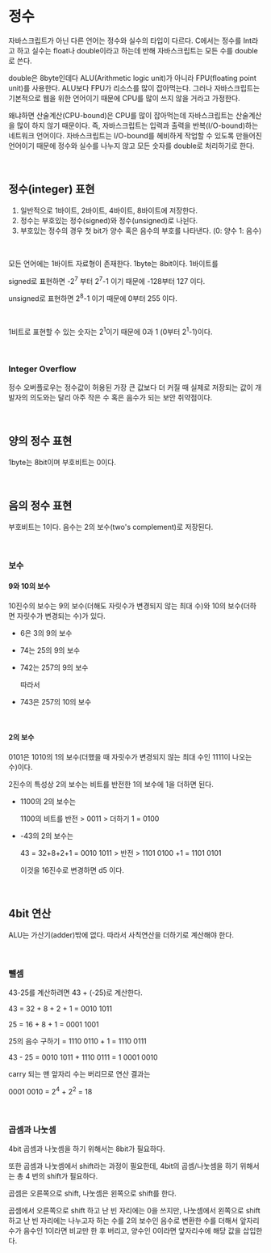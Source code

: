 <h1>정수</h1>
<p>자바스크립트가 아닌 다른 언어는 정수와 실수의 타입이 다르다. C에서는 정수를 Int라고 하고 실수는 float나 double이라고 하는데 반해 자바스크립트는 모든 수를 double로 쓴다.</p>
<p>double은 8byte인데다 ALU(Arithmetic logic unit)가 아니라 FPU(floating point unit)를 사용한다. ALU보다 FPU가 리소스를 많이 잡아먹는다. 그러나 자바스크립트는 기본적으로 웹을 위한 언어이기 때문에 CPU를 많이 쓰지 않을 거라고 가정한다.</p>
<p>왜냐하면 산술계산(CPU-bound)은 CPU를 많이 잡아먹는데 자바스크립트는 산술계산을 많이 하지 않기 때문이다. 즉, 자바스크립트는 입력과 출력을 반복(I/O-bound)하는 네트워크 언어이다. 자바스크립트는 I/O-bound를 헤비하게 작업할 수 있도록 만들어진 언어이기 때문에 정수와 실수를 나누지 않고 모든 숫자를 double로 처리하기로 한다.</p>
<p>&nbsp;</p>
<h2>정수(integer) 표현</h2>
<ol>
<li>일반적으로 1바이트, 2바이트, 4바이트, 8바이트에 저장한다.</li>
<li>정수는 부호있는 정수(signed)와 정수(unsigned)로 나뉜다.</li>
<li>부호있는 정수의 경우 첫 bit가 양수 혹은 음수의 부호를 나타낸다. (0: 양수 1: 음수)</li>

</ol>
<p>&nbsp;</p>
<p>모든 언어에는 1바이트 자료형이 존재한다. 1byte는 8bit이다. 1바이트를</p>
<p>signed로 표현하면 -2<sup>7</sup> 부터 2<sup>7</sup>-1 이기 때문에 -128부터 127 이다.</p>
<p>unsigned로 표현하면 2<sup>8</sup>-1 이기 때문에 0부터 255 이다.</p>
<p>&nbsp;</p>
<p>1비트로 표현할 수 있는 숫자는 2<sup>1</sup>이기 때문에 0과 1 (0부터 2<sup>1</sup>-1)이다.</p>
<p>&nbsp;</p>
<h3>Integer Overflow</h3>
<p>정수 오버플로우는 정수값이 허용된 가장 큰 값보다 더 커질 때 실제로 저장되는 값이 개발자의 의도와는 달리 아주 작은 수 혹은 음수가 되는 보안 취약점이다. </p>
<p>&nbsp;</p>
<h2>양의 정수 표현</h2>
<p>1byte는 8bit이며 부호비트는 0이다.</p>
<p>&nbsp;</p>
<h2>음의 정수 표현</h2>
<p>부호비트는 1이다. 음수는 2의 보수(two&#39;s complement)로 저장된다.</p>
<p>&nbsp;</p>
<h3>보수</h3>
<h4>9와 10의 보수</h4>
<p>10진수의 보수는 9의 보수(더해도 자릿수가 변경되지 않는 최대 수)와 10의 보수(더하면 자릿수가 변경되는 수)가 있다.</p>
<ul>
<li><p>6은 3의 9의 보수</p>
</li>
<li><p>74는 25의 9의 보수</p>
</li>
<li><p>742는 257의 9의 보수</p>
<p>따라서</p>
</li>
<li><p>743은 257의 10의 보수</p>
</li>

</ul>
<p>&nbsp;</p>
<h4>2의 보수</h4>
<p>0101은 1010의 1의 보수(더했을 때 자릿수가 변경되지 않는 최대 수인 1111이 나오는 수)이다.</p>
<p>2진수의 특성상 2의 보수는 비트를 반전한 1의 보수에 1을 더하면 된다.</p>
<ul>
<li><p>1100의 2의 보수는</p>
<p>1100의 비트를 반전 &gt; 0011 &gt; 더하기 1 = 0100</p>
</li>
<li><p> -43의 2의 보수는</p>
<p>43 = 32+8+2+1 = 0010 1011 &gt; 반전 &gt; 1101 0100 +1 = 1101 0101</p>
<p>이것을 16진수로 변경하면 d5 이다.</p>
</li>

</ul>
<p>&nbsp;</p>
<h2>4bit 연산</h2>
<p>ALU는 가산기(adder)밖에 없다. 따라서 사칙연산을 더하기로 계산해야 한다.</p>
<p>&nbsp;</p>
<h3>뺄셈</h3>
<p>43-25를 계산하려면 43 + (-25)로 계산한다.</p>
<p>43 = 32 + 8 + 2 + 1 = 0010 1011</p>
<p>25 = 16 + 8 + 1 = 0001 1001</p>
<p>25의 음수 구하기 = 1110 0110 + 1 = 1110 0111</p>
<p>43 - 25 = 0010 1011 + 1110 0111 = 1 0001 0010</p>
<p>carry 되는 맨 앞자리 수는 버리므로 연산 결과는</p>
<p>0001 0010 = 2<sup>4</sup> + 2<sup>2</sup> = 18</p>
<p>&nbsp;</p>
<h3>곱셈과 나눗셈</h3>
<p>4bit 곱셈과 나눗셈을 하기 위해서는 8bit가 필요하다.</p>
<p>또한 곱셈과 나눗셈에서 shift라는 과정이 필요한데, 4bit의 곱셈/나눗셈을 하기 위해서는 총 4 번의 shift가 필요하다.</p>
<p>곱셈은 오른쪽으로 shift, 나눗셈은 왼쪽으로 shift를 한다.</p>
<p>곱셈에서 오른쪽으로 shift 하고 난 빈 자리에는 0을 쓰지만, 나눗셈에서 왼쪽으로 shift 하고 난 빈 자리에는 나누고자 하는 수를 2의 보수인 음수로 변환한 수를 더해서 앞자리수가 음수인 1이라면 비교만 한 후 버리고, 양수인 0이라면 앞자리수에 해당 값을 삽입한다.</p>
